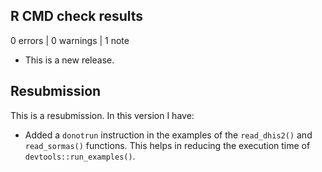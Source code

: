 ## R CMD check results

0 errors | 0 warnings | 1 note

* This is a new release.

## Resubmission

This is a resubmission. In this version I have:

* Added a `donotrun` instruction in the examples of the `read_dhis2()` and
`read_sormas()` functions. This helps in reducing the execution time of
`devtools::run_examples()`.
